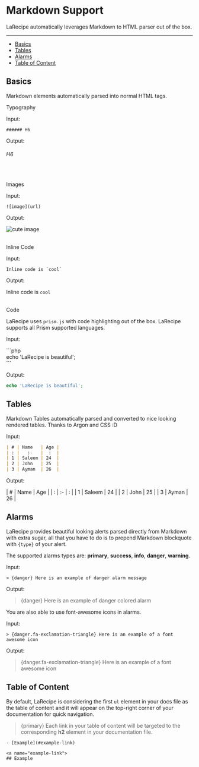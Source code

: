 # Markdown Support

LaRecipe automatically leverages Markdown to HTML parser out of the box.

---

- [Basics](#basics)
- [Tables](#tables)
- [Alarms](#alarms)
- [Table of Content](#toc)

<a name="basics"></a>
## Basics

Markdown elements automatically parsed into normal HTML tags.

<larecipe-badge type="success">Typography</larecipe-badge>

Input:

```text
###### H6
```

Output:

###### H6


<br>

<larecipe-badge type="success">Images</larecipe-badge>

Input:

```text
![image](url)
```

Output:

![cute image](https://media.tenor.com/images/f45c43d124468dc602a95baabadab70d/tenor.gif)

<br/>
<larecipe-badge type="success">Inline Code</larecipe-badge>

Input:

```text
Inline code is `cool`
```

Output:

Inline code is `cool`

<br/>
<larecipe-badge type="success">Code</larecipe-badge>

LaRecipe uses `prism.js` with code highlighting out of the box. LaRecipe supports all Prism supported languages.

Input:

\```php 
<br>
echo 'LaRecipe is beautiful';
<br>
\```

Output:

```php
echo 'LaRecipe is beautiful';
```


<a name="tables"></a>
## Tables

Markdown Tables automatically parsed and converted to nice looking rendered tables. Thanks to Argon and CSS :D

Input: 

```markdown
| # | Name   | Age |
| : |   :-   |  :  |
| 1 | Saleem | 24  |
| 2 | John   | 25  |
| 3 | Ayman  | 26  |
```

Output: 

| # | Name   | Age |
| : |   :-   |  :  |
| 1 | Saleem | 24  |
| 2 | John   | 25  |
| 3 | Ayman  | 26  |

<a name="alarms"></a>
## Alarms

LaRecipe provides beautiful looking alerts parsed directly from Markdown with extra sugar, all that you have to do is to prepend Markdown blockquote with `{type}` of your alert.

The supported alarms types are: **primary**, **success**, **info**, **danger**, **warning**.

Input: 

```text
> {danger} Here is an example of danger alarm message
```

Output:

> {danger} Here is an example of danger colored alarm

You are also able to use font-awesome icons in alarms.

Input: 

```text
> {danger.fa-exclamation-triangle} Here is an example of a font awesome icon
```

Output:

> {danger.fa-exclamation-triangle} Here is an example of a font awesome icon

<a name="toc"></a>
## Table of Content

By default, LaRecipe is considering the first `ul` element in your docs file as the table of content and it will appear on the top-right corner of your documentation for quick navigation.

> {primary} Each link in your table of content will be targeted to the corresponding **h2** element in your documentation file.
 
```text
- [Example](#example-link)

<a name="example-link">
## Example
```
